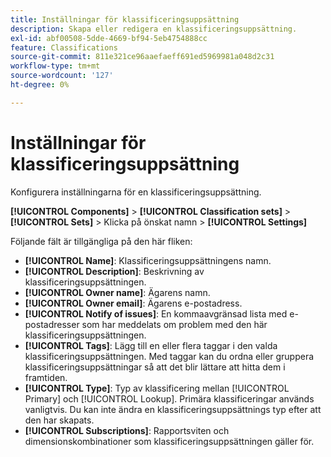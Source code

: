 ```yaml
---
title: Inställningar för klassificeringsuppsättning
description: Skapa eller redigera en klassificeringsuppsättning.
exl-id: abf00508-5dde-4669-bf94-5eb4754888cc
feature: Classifications
source-git-commit: 811e321ce96aaefaeff691ed5969981a048d2c31
workflow-type: tm+mt
source-wordcount: '127'
ht-degree: 0%

---
```


# Inställningar för klassificeringsuppsättning

Konfigurera inställningarna för en klassificeringsuppsättning.

**[!UICONTROL Components]** > **[!UICONTROL Classification sets]** > **[!UICONTROL Sets]** > Klicka på önskat namn > **[!UICONTROL Settings]**

Följande fält är tillgängliga på den här fliken:

* **[!UICONTROL Name]**: Klassificeringsuppsättningens namn.
* **[!UICONTROL Description]**: Beskrivning av klassificeringsuppsättningen.
* **[!UICONTROL Owner name]**: Ägarens namn.
* **[!UICONTROL Owner email]**: Ägarens e-postadress.
* **[!UICONTROL Notify of issues]**: En kommaavgränsad lista med e-postadresser som har meddelats om problem med den här klassificeringsuppsättningen.
* **[!UICONTROL Tags]**: Lägg till en eller flera taggar i den valda klassificeringsuppsättningen. Med taggar kan du ordna eller gruppera klassificeringsuppsättningar så att det blir lättare att hitta dem i framtiden.
* **[!UICONTROL Type]**: Typ av klassificering mellan [!UICONTROL Primary] och [!UICONTROL Lookup]. Primära klassificeringar används vanligtvis. Du kan inte ändra en klassificeringsuppsättnings typ efter att den har skapats.
* **[!UICONTROL Subscriptions]**: Rapportsviten och dimensionskombinationer som klassificeringsuppsättningen gäller för.
